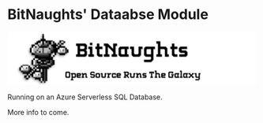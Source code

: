 # BitNaughts' Dataabse Module

![banner](https://raw.githubusercontent.com/bitnaughts/bitnaughts.assets/master/images/banner.png)

Running on an Azure Serverless SQL Database.

More info to come.
